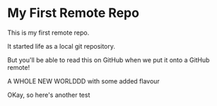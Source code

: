 # My First Remote Repo

This is my first remote repo.

It started life as a local git repository.

But you'll be able to read this on GitHub when we put it onto a GitHub remote!

A WHOLE NEW WORLDDD with some added flavour

OKay, so here's another test
